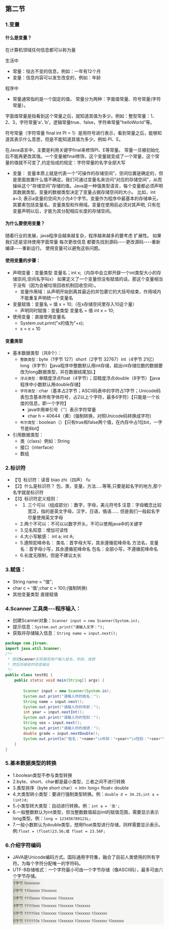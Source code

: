 ## 第二节
### 1.变量
#### 什么是变量？
在计算机领域任何信息都可以称为量

生活中
- 常量：恒古不变的信息，例如：一年有12个月
- 变量：信息内容可以发生改变的，例如：年龄

程序中
- 常量通常指的是一个固定的值。
  常量分为两种：字面值常量、符号常量(字符常量）。

字面值常量是指看到这个常量之后，就知道其值为多少。例如：整型常量：1、2、3，字符常量’a’、’b’，逻辑常量true、false，字符串常量”helloWorld”等。

符号常量（字符常量 final int PI = 1）是用符号进行表示，看到常量之后，能够知道其表示什么意思，但是不能知道其值为多少。例如 PI、E。

在Java语言中，主要是利用关键字final来修饰PI、E等常量。 常量一旦被初始化后不能再更改其值。一个变量被final修饰，这个变量就变成了一个常量，这个常量的值就不可变了,约定俗成的规定：字符常量的名字全部大写
- 变量：
  变量本质上就是代表一个”可操作的存储空间”，空间位置是确定的，但是里面放置什么值不确定。我们可通过变量名来访问“对应的存储空间”，从而操纵这个“存储空间”存储的值。Java是一种强类型语言，每个变量都必须声明其数据类型。变量的数据类型决定了变量占据存储空间的大小。 比如，int a=3; 表示a变量的空间大小为4个字节。变量作为程序中最基本的存储单元，其要素包括变量名，变量类型和作用域。变量在使用前必须对其声明, 只有在变量声明以后，才能为其分配相应长度的存储空间。

#### 为什么要使用变量？

随着行业的发展，java程序会越来越复杂，程序越来越多的要考虑 扩展性。
如果我们还是坚持使用字面常量 每次更改信息 都要先找到源码----更改源码----重新编译----重新运行。 使用变量可以避免这些问题。
#### 使用变量的步骤：
- 声明变量：变量类型 变量名；int x;（内存中会立即开辟一个int类型大小的存储空间,空间名字叫x）
  如果定义了一个变量但没有赋值的话，那这个变量相当于没有（因为会被垃圾回收机制回收空间）。
  - 变量作用域：从声明开始到离其最近的并包裹它的大括号结束，作用域内不能重复声明统一个变量名
- 变量赋值：变量名 = 值 x = 10;（在x存储空间里存入10这个量）
  - 声明同时赋值：变量类型 变量名 = 值 int x = 10;
- 使用变量：直接使用变量名
  - System.out.print("x的值为"+x);
  - x = x + 10
#### 变量类型
- 基本数据类型（共8个）：
  - `整数类型：`byte（1字节 127）short（2字节 32767）int（4字节 21亿）long（8字节）【java程序中整数默认用int存储，超出int存储位数的数据要改为long数据类型，并在数据结尾加L】
  - `浮点类型：`单精度浮点float（4字节）；双精度浮点double（8字节）【java程序中小数默认用double存储】
  - `字符类型：`char（基本占2字节；ASCII码表中的字符占1字节；Unicode码表包含基本所有字体符号，占2以上个字符，最多6字符）【只能是一个长度的信息，即一个字符】
    - java中用单引号（''）表示字符常量
    - char h = 40644（黄）(强制转换，对照Unicode码转换成字符)
  - `布尔类型：`boolean（）【只有true和false两个值，在内存中占1位bit，一字节是8bit】
- 引用数据类型：
  - 类（class）例如：String
  - 接口（interface）
  - 数组
### 2.标识符
- 【1】标识符：读音  biao zhi（四声） fu
- 【2】什么是标识符？
  包，类，变量，方法.....等等,只要是起名字的地方,那个名字就是标识符
- 【3】标识符定义规则：
  - 1. 三个可以（组成部分）：数字，字母，美元符号$ 注意：字母概念比较宽泛，指的是英文字母，汉字，日语，俄语......
       但是我们一般起名字尽量使用英文字母
  - 2.两个不可以：不可以以数字开头，不可以使用java中的关键字
  - 3.见名知意：增加可读性
  - 4.大小写敏感： int a; int A;
  - 5.遵照驼峰命名：
    类名：首字母大写，其余遵循驼峰命名
    方法名，变量名：首字母小写，其余遵循驼峰命名
    包名：全部小写，不遵循驼峰命名
  - 6.长度无限制，但是不建议太长
### 3.赋值：
- String name = "值";
- char c = '值';char c = 100;(强制转换)
- 其他变量类型 直接赋值
### 4.Scanner 工具类---程序输入：
- 创建Scanner对象：`Scanner input = new Scanner(System.in);`
- 提示信息：`System.out.print("请输入文字：");`
- 获取并存储输入信息：`String name = input.next();`
```java
package com.jiruan;
import java.util.Scanner;
/**
 * 借助Scanner实现接受用户输入姓名，年龄，成绩
 * 然后将接收的信息输出
 */
public class test01 {
    public static void main(String[] args) {

        Scanner input = new Scanner(System.in);
        System.out.print("请输入你的姓名：");
        String name = input.next();
        System.out.print("请输入你的年龄：");
        int year = input.nextInt();
        System.out.print("请输入你的性别：");
        String sex = input.next();
        System.out.print("请输入你的成绩：");
        double grade = input.nextDouble();
        System.out.println("姓名："+name+"\n年龄："+year+"\n性别："+sex+"\n成绩："+grade);
    }
}
```
### 5.基本数据类型的转换
- 1.boolean类型不参与类型转换
- 2.byte、short、char都是最小类型，三者之间不进行转换
- 3.类型排序（byte short char）< int< long< float< double
- 4.大类型转小类型：要进行强制类型转换。例：`double d = 34.25;int a = (int)d;`
- 5.小类型转大类型：自动进行转换。例：`int a = '张';`
- 6.一般整数默认为int类型，但当整数数值超出int的赋值范围，需要显示表示long类型。例：`long = 123456789123L;`
- 7.一般小数默认为double类型，想用float类型进行存储，同样需要显示表示。例:`float = (float)23.56;或 float = 23.56F;`
### 6.介绍字符编码
- JAVA是Unicode编码方式。国际通用字符集，融合了目前人类使用的所有字符。为每个字符分配唯一的字符码。
- UTF-8存储格式：一个字符最小可由一个字节存储（像ASCII码），最多可由六个字节存储。
![UTF-8](../img/img.png)





